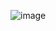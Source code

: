 

![image](https://github.com/Brunoo67/CRUDbasicoEmDJANGO/assets/126735945/edf109a5-9be7-4312-95bb-727a0d3c7e9e)
